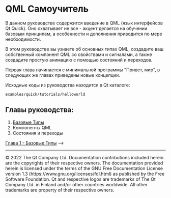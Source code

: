 # QML Самоучитель

В данном руководстве содержится введение в QML (язык интерфейсов Qt Quick). Оно охватывает не все - акцент делается на обучении базовым принципам, а особенности и дополнения приводится по мере необходимости.

В этом руководстве вы узнаете об основных типах QML, создадите ваш собственный компонент QML со свойствами и сигналами, а также создадите простую анимацию с помощью состояний и переходов.

Первая глава начинается с минимальной программы "Привет, мир", в следующих же главах приведены новые концепции.

Исходные коды из руководства находится в Qt каталоге:
```
examples/quick/tutorials/helloworld
```

## Главы руководства:
1. [Базовые Типы](https://github.com/SlimRG/QML-Tutorial/blob/main/qml-tutorial1.md "Базовые Типы")
2. Компоненты QML
3. Состояния и переходы

[Глава 1 - Базовые Типы](https://github.com/SlimRG/QML-Tutorial/edit/main/qml-tutorial1.md "Глава 1 - Базовые Типы") -->

<hr/>
© 2022 The Qt Company Ltd. Documentation contributions included herein are the copyrights of their respective owners. The documentation provided herein is licensed under the terms of the GNU Free Documentation License version 1.3 (https://www.gnu.org/licenses/fdl.html) as published by the Free Software Foundation. Qt and respective logos are trademarks of The Qt Company Ltd. in Finland and/or other countries worldwide. All other trademarks are property of their respective owners.

